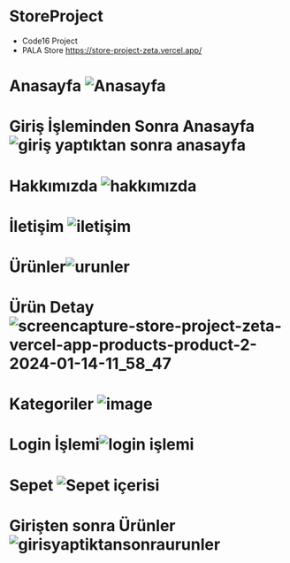 # StoreProject
- Code16 Project
- PALA Store
https://store-project-zeta.vercel.app/
# Anasayfa ![Anasayfa](https://github.com/omerfarukkpala/StoreProject/assets/101570820/a0870980-f1a1-4281-b5ba-eadcc792b0a9)
# Giriş İşleminden Sonra Anasayfa ![giriş yaptıktan sonra anasayfa](https://github.com/omerfarukkpala/StoreProject/assets/101570820/1f753ad7-70d8-484f-b74e-21026959ade7)
# Hakkımızda ![hakkımızda](https://github.com/omerfarukkpala/StoreProject/assets/101570820/1304c1e6-6e07-46c0-bdfa-6c46e617db56)
# İletişim ![iletişim](https://github.com/omerfarukkpala/StoreProject/assets/101570820/5b921d59-40c9-4507-ae72-a3af0cd80fc1)
# Ürünler![urunler](https://github.com/omerfarukkpala/StoreProject/assets/101570820/7be50549-9c66-4b87-9820-27f10719f9dc)
# Ürün Detay ![screencapture-store-project-zeta-vercel-app-products-product-2-2024-01-14-11_58_47](https://github.com/omerfarukkpala/StoreProject/assets/101570820/dff995e4-74c8-40ac-8431-227d191349fb)
# Kategoriler ![image](https://github.com/omerfarukkpala/StoreProject/assets/101570820/9195ed31-7fc4-4807-b4c2-5a1d970b7f70)
# Login İşlemi![login işlemi](https://github.com/omerfarukkpala/StoreProject/assets/101570820/2d4ea7de-570a-4cf0-93f0-e62cf357ba47)
# Sepet ![Sepet içerisi](https://github.com/omerfarukkpala/StoreProject/assets/101570820/ddb41705-bfc4-40a1-9345-e9ea227dedce)
# Girişten sonra Ürünler ![girisyaptiktansonraurunler](https://github.com/omerfarukkpala/StoreProject/assets/101570820/b9f68315-4f56-49d2-b5e5-e336b2481b69)
